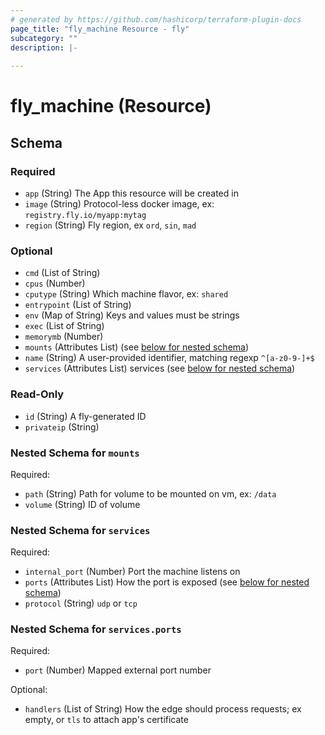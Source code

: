 ```yaml
---
# generated by https://github.com/hashicorp/terraform-plugin-docs
page_title: "fly_machine Resource - fly"
subcategory: ""
description: |-
  
---
```


# fly_machine (Resource)





<!-- schema generated by tfplugindocs -->
## Schema

### Required

- `app` (String) The App this resource will be created in
- `image` (String) Protocol-less docker image, ex: `registry.fly.io/myapp:mytag`
- `region` (String) Fly region, ex `ord`, `sin`, `mad`

### Optional

- `cmd` (List of String)
- `cpus` (Number)
- `cputype` (String) Which machine flavor, ex: `shared`
- `entrypoint` (List of String)
- `env` (Map of String) Keys and values must be strings
- `exec` (List of String)
- `memorymb` (Number)
- `mounts` (Attributes List) (see [below for nested schema](#nestedatt--mounts))
- `name` (String) A user-provided identifier, matching regexp `^[a-z0-9-]+$`
- `services` (Attributes List) services (see [below for nested schema](#nestedatt--services))

### Read-Only

- `id` (String) A fly-generated ID
- `privateip` (String)

<a id="nestedatt--mounts"></a>
### Nested Schema for `mounts`

Required:

- `path` (String) Path for volume to be mounted on vm, ex: `/data`
- `volume` (String) ID of volume


<a id="nestedatt--services"></a>
### Nested Schema for `services`

Required:

- `internal_port` (Number) Port the machine listens on
- `ports` (Attributes List) How the port is exposed (see [below for nested schema](#nestedatt--services--ports))
- `protocol` (String) `udp` or `tcp`

<a id="nestedatt--services--ports"></a>
### Nested Schema for `services.ports`

Required:

- `port` (Number) Mapped external port number

Optional:

- `handlers` (List of String) How the edge should process requests; ex empty, or `tls` to attach app's certificate


